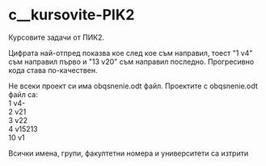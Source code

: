 # c__kursovite-PIK2

Курсовите задачи от ПИК2.

Цифрата най-отпред показва кое след кое съм направил, тоест "1 v4" съм направил първо и "13 v20" съм направил последно.
Прогресивно кода става по-качествен.

Не всеки проект си има obqsnenie.odt файл. Проектите с obqsnenie.odt файл са:<br>
1 v4-<br>
2 v21<br>
3 v22<br>
4 v15213<br>
10 v1<br>

Всички имена, групи, факултетни номера и университети са изтрити
